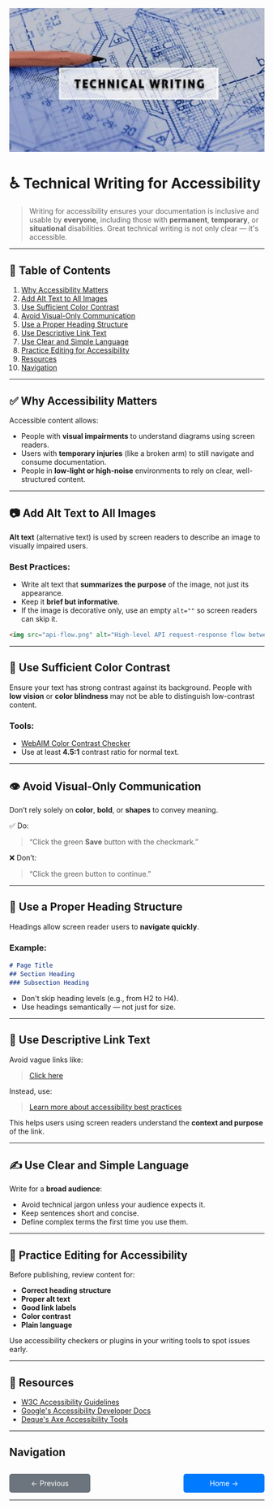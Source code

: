 
![Technical Writing](/images/technical-writing-1024x574.png "Technical Writing")


# ♿ Technical Writing for Accessibility

> Writing for accessibility ensures your documentation is inclusive and usable by **everyone**, including those with **permanent**, **temporary**, or **situational** disabilities. Great technical writing is not only clear — it's accessible.

---

## 📑 Table of Contents

1. [Why Accessibility Matters](#-why-accessibility-matters)
2. [Add Alt Text to All Images](#-add-alt-text-to-all-images)
3. [Use Sufficient Color Contrast](#-use-sufficient-color-contrast)
4. [Avoid Visual-Only Communication](#-avoid-visual-only-communication)
5. [Use a Proper Heading Structure](#-use-a-proper-heading-structure)
6. [Use Descriptive Link Text](#-use-descriptive-link-text)
7. [Use Clear and Simple Language](#-use-clear-and-simple-language)
8. [Practice Editing for Accessibility](#-practice-editing-for-accessibility)
9. [Resources](#-resources)
10. [Navigation](#navigation)

---

## ✅ Why Accessibility Matters

Accessible content allows:
- People with **visual impairments** to understand diagrams using screen readers.
- Users with **temporary injuries** (like a broken arm) to still navigate and consume documentation.
- People in **low-light or high-noise** environments to rely on clear, well-structured content.

---

## 📷 Add Alt Text to All Images

**Alt text** (alternative text) is used by screen readers to describe an image to visually impaired users.

### Best Practices:
- Write alt text that **summarizes the purpose** of the image, not just its appearance.
- Keep it **brief but informative**.
- If the image is decorative only, use an empty `alt=""` so screen readers can skip it.

```html
<img src="api-flow.png" alt="High-level API request-response flow between client and server">
````

---

## 🎨 Use Sufficient Color Contrast

Ensure your text has strong contrast against its background. People with **low vision** or **color blindness** may not be able to distinguish low-contrast content.

### Tools:

* [WebAIM Color Contrast Checker](https://webaim.org/resources/contrastchecker/)
* Use at least **4.5:1** contrast ratio for normal text.

---

## 👁️ Avoid Visual-Only Communication

Don’t rely solely on **color**, **bold**, or **shapes** to convey meaning.

✅ Do:

> “Click the green **Save** button with the checkmark.”

❌ Don’t:

> “Click the green button to continue.”

---

## 🧩 Use a Proper Heading Structure

Headings allow screen reader users to **navigate quickly**.

### Example:

```markdown
# Page Title
## Section Heading
### Subsection Heading
```

* Don't skip heading levels (e.g., from H2 to H4).
* Use headings semantically — not just for size.

---

## 🔗 Use Descriptive Link Text

Avoid vague links like:

> [Click here](#)

Instead, use:

> [Learn more about accessibility best practices](https://www.w3.org/WAI/)

This helps users using screen readers understand the **context and purpose** of the link.

---

## ✍️ Use Clear and Simple Language

Write for a **broad audience**:

* Avoid technical jargon unless your audience expects it.
* Keep sentences short and concise.
* Define complex terms the first time you use them.

---

## 🧪 Practice Editing for Accessibility

Before publishing, review content for:

* **Correct heading structure**
* **Proper alt text**
* **Good link labels**
* **Color contrast**
* **Plain language**

Use accessibility checkers or plugins in your writing tools to spot issues early.

---

## 📘 Resources

* [W3C Accessibility Guidelines](https://www.w3.org/WAI/)
* [Google's Accessibility Developer Docs](https://developers.google.com/web/fundamentals/accessibility)
* [Deque's Axe Accessibility Tools](https://www.deque.com/axe/)

---

## Navigation

<div style="display: flex; justify-content: space-between; width: 100%; max-width: 600px; margin-top: 30px;">

  <a href="Part-4-Error-message.md" style="text-decoration:none; background-color:#6c757d; color:white; padding:10px 20px; border-radius:5px; width: 120px; text-align: center;">
    ← Previous
  </a>

  <a href="README.md" style="text-decoration:none; background-color:#007bff; color:white; padding:10px 20px; border-radius:5px; width: 120px; text-align: center;">
    Home →
  </a>

</div>


---

